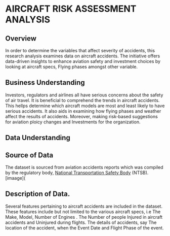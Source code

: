 
# AIRCRAFT RISK ASSESSMENT ANALYSIS

## Overview

In order to determine the variables that affect severity of accidents, this research analysis examines data on aircraft accidents. The initiative offers data-driven insights to enhance aviation safety and investment choices by looking at aircraft specs, Flying phases amongst other variable.

## Business Understanding

Investors, regulators and airlines all have serious concerns about the safety of air travel. It is beneficial to comprehend the trends in aircraft accidents. This hellps determine which aircraft models are most and least likely to have serious accidents.
It also aids in examining how flying phases and weather affect the results of accidents. Moreover, making risk-based suggestions for aviation ploicy changes and Investments for the organization.

## Data Understanding
## Source of Data

The dataset is sourced from aviation accidents reports which was compiled by the regulatory body, [National Transportation Safety Body](https://www.ntsb.gov/Pages/home.aspx) (NTSB). 
[imaage](

## Description of Data.
Several features pertaining to aircraft accidents are included in the dataset. These features include but not limited to the various aircraft specs, i.e The Make, Model, Number of Engines . The Number of people Injured in aircraft accidents and Uninjured during flights. The details of accidents, say The location of the accident, when the Event Date and Flight Phase of the event.






